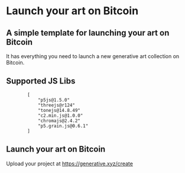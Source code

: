# Launch your art on Bitcoin

## A simple template for launching your art on Bitcoin

It has everything you need to launch a new generative art collection on Bitcoin.

## Supported JS Libs

            [
                "p5js@1.5.0"
                "threejs@r124"
                "tonejs@14.8.49"
                "c2.min.js@1.0.0"
                "chromajs@2.4.2"
                "p5.grain.js@0.6.1"
            ]

## Launch your art on Bitcoin

Upload your project at https://generative.xyz/create

